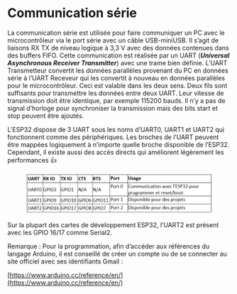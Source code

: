 # Communication série

La communication série est utilisée pour faire communiquer un PC avec le microcontrôleur via le port série avec un câble USB-miniUSB. Il s’agit de liaisons RX TX de niveau logique à 3,3 V avec des données contenues dans des buffers FIFO. Cette communication est réalisée par un UART (_**Universal Asynchronous Receiver Transmitter**_) avec une trame bien définie. L’UART Transmetteur convertit les données parallèles provenant du PC en données série à l’UART Receveur qui les convertit à nouveau en données parallèles pour le microcontrôleur. Ceci est valable dans les deux sens. Deux fils sont suffisants pour transmettre les données entre deux UART. Leur vitesse de transmission doit être identique, par exemple 115200 bauds. Il n’y a pas de signal d’horloge pour synchroniser la transmission mais des bits start et stop peuvent être ajoutés.

L’ESP32 dispose de 3 UART sous les noms d’UART0, UART1 et UART2 qui fonctionnent comme des périphériques. Les broches de l’UART peuvent être mappées logiquement à n’importe quelle broche disponible de l’ESP32. Cependant, il existe aussi des accès directs qui améliorent légèrement les performances :thumbsup:

<figure><img src=".gitbook/assets/image (2).png" alt=""><figcaption></figcaption></figure>

Sur la plupart des cartes de développement ESP32, l’UART2 est présent avec les GPIO 16/17 comme Serial2.

Remarque : Pour la programmation, afin d’accéder aux références du langage Arduino, il est conseillé de créer un compte ou de se connecter au site officiel avec ses identifiants Gmail :

[https://www.arduino.cc/reference/en/](https://www.arduino.cc/reference/en/)
